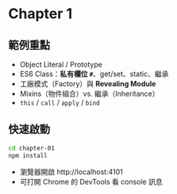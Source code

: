 # Chapter 1

## 範例重點

- Object Literal / Prototype
- ES6 Class：**私有欄位 `#`**、get/set、static、繼承
- 工廠模式（Factory）與 **Revealing Module**
- Mixins（物件組合）vs. 繼承（Inheritance）
- `this` / `call` / `apply` / `bind`

## 快速啟動

```bash
cd chapter-01
npm install
```

* 瀏覽器開啟 http://localhost:4101
* 可打開 Chrome 的 DevTools 看 console 訊息

